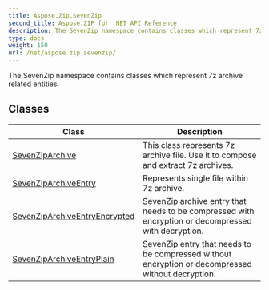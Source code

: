 ```yaml
---
title: Aspose.Zip.SevenZip
second_title: Aspose.ZIP for .NET API Reference
description: The SevenZip namespace contains classes which represent 7z archive related entities
type: docs
weight: 150
url: /net/aspose.zip.sevenzip/
---
```

The SevenZip namespace contains classes which represent 7z archive related entities.

## Classes

| Class | Description |
| --- | --- |
| [SevenZipArchive](./sevenziparchive/) | This class represents 7z archive file. Use it to compose and extract 7z archives. |
| [SevenZipArchiveEntry](./sevenziparchiveentry/) | Represents single file within 7z archive. |
| [SevenZipArchiveEntryEncrypted](./sevenziparchiveentryencrypted/) | SevenZip archive entry that needs to be compressed with encryption or decompressed with decryption. |
| [SevenZipArchiveEntryPlain](./sevenziparchiveentryplain/) | SevenZip entry that needs to be compressed without encryption or decompressed without decryption. |



